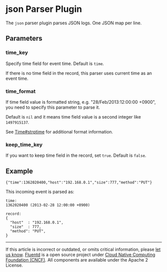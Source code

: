 # json Parser Plugin

The `json` parser plugin parses JSON logs. One JSON map per line.


## Parameters

### time\_key

Specify time field for event time. Default is `time`.

If there is no time field in the record, this parser uses current time
as an event time.

### time\_format

If time field value is formatted string, e.g. "28/Feb/2013:12:00:00
+0900", you need to specify this parameter to parse it.

Default is `nil` and it means time field value is a second integer like
`1497915137`.

See
[Time\#strptime](http://ruby-doc.org/stdlib-2.4.1/libdoc/time/rdoc/Time.html#method-c-strptime)
for additional format information.

### keep\_time\_key

If you want to keep time field in the record, set `true`. Default is
`false`.

## Example

``` {.CodeRay}
{"time":1362020400,"host":"192.168.0.1","size":777,"method":"PUT"}
```

This incoming event is parsed as:

``` {.CodeRay}
time:
1362020400 (2013-02-28 12:00:00 +0900)

record:
{
  "host"  : "192.168.0.1",
  "size"  : 777,
  "method": "PUT",
}
```


------------------------------------------------------------------------

If this article is incorrect or outdated, or omits critical information, please [let us know](https://github.com/fluent/fluentd-docs-gitbook/issues?state=open).
[Fluentd](http://www.fluentd.org/) is a open source project under [Cloud Native Computing Foundation (CNCF)](https://cncf.io/). All components are available under the Apache 2 License.
